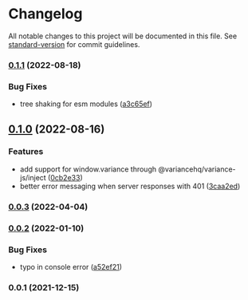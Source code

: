 # Changelog

All notable changes to this project will be documented in this file. See [standard-version](https://github.com/conventional-changelog/standard-version) for commit guidelines.

### [0.1.1](https://github.com/variancehq/variance-js/compare/v0.1.0...v0.1.1) (2022-08-18)


### Bug Fixes

* tree shaking for esm modules ([a3c65ef](https://github.com/variancehq/variance-js/commit/a3c65ef5ed537ee04b4ca9dec53221d60e631818))

## [0.1.0](https://github.com/variancehq/variance-js/compare/v0.0.3...v0.1.0) (2022-08-16)


### Features

* add support for window.variance through @variancehq/variance-js/inject ([0cb2e33](https://github.com/variancehq/variance-js/commit/0cb2e337ffd0ee722b76a8a7b7a98c815dfafef8))
* better error messaging when server responses with 401 ([3caa2ed](https://github.com/variancehq/variance-js/commit/3caa2ed572a4c5e328387a0c0d2578872bb92eb3))

### [0.0.3](https://github.com/variancehq/variance-js/compare/v0.0.2...v0.0.3) (2022-04-04)

### [0.0.2](https://github.com/variancehq/variance-js/compare/v0.0.1...v0.0.2) (2022-01-10)


### Bug Fixes

* typo in console error ([a52ef21](https://github.com/variancehq/variance-js/commit/a52ef2122af063045f9c145c47f97127e29d8f60))

### 0.0.1 (2021-12-15)
